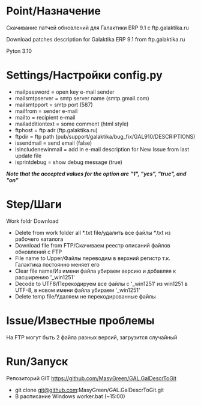 # Point/Назначение
Скачивание патчей обновлений для Галактики ERP 9.1 с ftp.galaktika.ru

Download patches description for Galaktika ERP 9.1 from ftp.galaktika.ru

Pyton 3.10

# Settings/Настройки config.py

* mailpassword = open key e-mail sender
* mailsmtpserver = smtp server name (smtp.gmail.com)
* mailsmtpport = smtp port (587)
* mailfrom = sender e-mail
* mailto = recipient e-mail
* mailadditiontext = some comment (html style)
* ftphost = ftp adr (ftp.galaktika.ru)
* ftpdir = ftp path (pub/support/galaktika/bug_fix/GAL910/DESCRIPTIONS)
* issendmail = send email (false)
* isincludenewinmail = add in e-mail description for New Issue from last update file 
* isprintdebug = show debug message (true)

***Note that the accepted values for the option are "1", "yes", "true", and "on"***

# Step/Шаги
Work foldr Download
* Delete from work folder all *.txt file/удалить все файлы *.txt из рабочего каталога
* Download file from FTP/Скачиваем реестр описаний файлов обновлений с FTP
* File name to Upper/Файлы переводим в верхний регистр т.к. Галактика постоянно меняет его
* Clear file name/Из имени файла убираем версию и добавляя к расширению '_win1251'
* Decode to UTF8/Перекодируем все файлы с '_win1251' из win1251 в UTF-8, в новом имени файла убираем '_win1251'
* Delete temp file/Удаляем не перекодированные файлы

# Issue/Известные проблемы
На FTP могут быть 2 файла разных версий, загрузится случайный

# Run/Запуск
Репозиторий GIT  https://github.com/MasyGreen/GAL.GalDescrToGit

* git clone git@github.com:MasyGreen/GAL.GalDescrToGit.git
* В расписание Windows worker.bat (~15:00)


